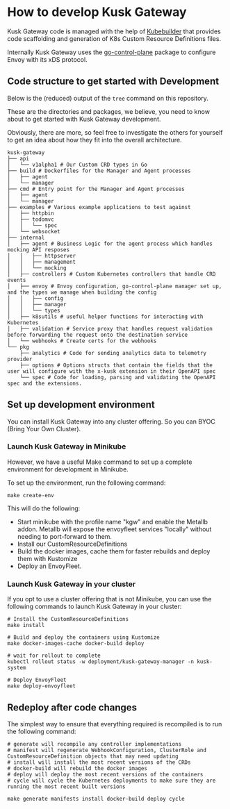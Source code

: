 # How to develop Kusk Gateway

Kusk Gateway code is managed with the help of [Kubebuilder](https://github.com/kubernetes-sigs/kubebuilder) that provides code scaffolding and generation of K8s Custom Resource Definitions files.

Internally Kusk Gateway uses the [go-control-plane](https://github.com/envoyproxy/go-control-plane) package to configure Envoy with its xDS protocol.

## Code structure to get started with Development
Below is the (reduced) output of the `tree` command on this repository.

These are the directories and packages, we believe, you need to know about to get started with Kusk Gateway development.

Obviously, there are more, so feel free to investigate the others for yourself to get an idea about how they fit into the overall architecture.

```
kusk-gateway
├── api
│   └── v1alpha1 # Our Custom CRD types in Go
├── build # Dockerfiles for the Manager and Agent processes
│   ├── agent
│   └── manager
├── cmd # Entry point for the Manager and Agent processes
│   ├── agent
│   └── manager
├── examples # Various example applications to test against
│   ├── httpbin
│   ├── todomvc
│   │   └── spec
│   └── websocket
├── internal
│   ├── agent # Business Logic for the agent process which handles mocking API resposes
│   │   ├── httpserver
│   │   ├── management
│   │   └── mocking
│   ├── controllers # Custom Kubernetes controllers that handle CRD events
│   ├── envoy # Envoy configuration, go-control-plane manager set up, and the types we manage when building the config
│   │   ├── config
│   │   ├── manager
│   │   └── types
│   ├── k8sutils # useful helper functions for interacting with Kubernetes
│   ├── validation # Service proxy that handles request validation before forwarding the request onto the destination service
│   └── webhooks # Create certs for the webhooks
└── pkg
    ├── analytics # Code for sending analytics data to telemetry provider
    ├── options # Options structs that contain the fields that the user will configure with the x-kusk extension in their OpenAPI spec
    └── spec # Code for loading, parsing and validating the OpenAPI spec and the extensions.
```

## Set up development environment
You can install Kusk Gateway into any cluster offering. So you can BYOC (Bring Your Own Cluster).

### Launch Kusk Gateway in Minikube
However, we have a useful Make command to set up a complete environment for development in Minikube.

To set up the environment, run the following command:

```
make create-env
```

This will do the following:
- Start minikube with the profile name "kgw" and enable the Metallb addon. Metallb will expose the envoyfleet services "locally" without needing to port-forward to them.
- Install our CustomResourceDefinitions
- Build the docker images, cache them for faster rebuilds and deploy them with Kustomize
- Deploy an EnvoyFleet.

### Launch Kusk Gateway in your cluster
If you opt to use a cluster offering that is not Minikube, you can use the following commands to launch Kusk Gateway in your cluster:

```
# Install the CustomResourceDefinitions
make install

# Build and deploy the containers using Kustomize
make docker-images-cache docker-build deploy

# wait for rollout to complete
kubectl rollout status -w deployment/kusk-gateway-manager -n kusk-system

# Deploy EnvoyFleet
make deploy-envoyfleet
```

## Redeploy after code changes
The simplest way to ensure that everything required is recompiled is to run the following command:

```
# generate will recompile any controller implementations
# manifest will regenerate WebhookConfiguration, ClusterRole and CustomResourceDefinition objects that may need updating
# install will install the most recent versions of the CRDs
# docker-build will rebuild the docker images
# deploy will deploy the most recent versions of the containers
# cycle will cycle the Kubernetes deployments to make sure they are running the most recent built versions

make generate manifests install docker-build deploy cycle
```
